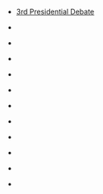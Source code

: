 
- [3rd Presidential Debate](/2016/04/3rd-presidential-debate/)

- [](/2016/04/724194702107373568/)

- [](/2016/03/711535710302396417/)

- [](/2016/03/711526770604843008/)

- [](/2016/03/711515334621028352/)

- [](/2016/02/10154387631398912/)

- [](/2016/02/701410381969756160/)

- [](/2016/02/701364422762049537/)

- [](/2016/02/701357502370164736/)

- [](/2016/02/701354764324380672/)

- [](/2016/02/701353894123741185/)

- [](/2016/02/10154385571378912/)
